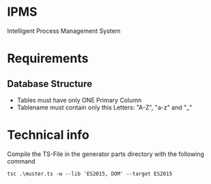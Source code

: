 # IPMS
Intelligent Process Management System

# Requirements

## Database Structure
- Tables must have only ONE Primary Column
- Tablename must contain only this Letters: "A-Z", "a-z" and "_"

# Technical info

Compile the TS-File in the generator parts directory with the following command
```
tsc .\muster.ts -w --lib 'ES2015, DOM' --target ES2015
```
